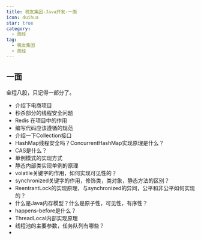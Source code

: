 ```yaml
---
title: 税友集团-Java开发-一面
icon: duihua
star: true
category:
  - 面经
tag:
  - 税友集团
  - 面经
---
```


## 一面

全程八股，只记得一部分了。

- 介绍下电商项目
- 秒杀部分的线程安全问题
- Redis 在项目中的作用
- 编写代码应该遵循的规范
- 介绍一下Collection接口
- HashMap线程安全吗？ConcurrentHashMap实现原理是什么？
- CAS是什么？
- 单例模式的实现方式
- 静态内部类实现单例的原理
- volatile关键字的作用，如何实现可见性的？
- synchronized关键字的作用，修饰类，类对象，静态方法的区别？
- ReentrantLock的实现原理，与synchronized的异同，公平和非公平如何实现的？
- 什么是Java内存模型？什么是原子性，可见性，有序性？
- happens-before是什么？
- ThreadLocal内部实现原理
- 线程池的主要参数，任务队列有哪些？
- 
